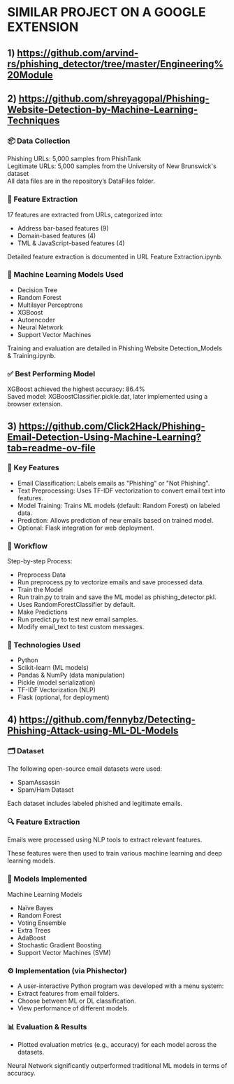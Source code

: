 # SIMILAR PROJECT ON A GOOGLE EXTENSION

## 1) https://github.com/arvind-rs/phishing_detector/tree/master/Engineering%20Module

## 2) https://github.com/shreyagopal/Phishing-Website-Detection-by-Machine-Learning-Techniques 

### 📦 Data Collection
Phishing URLs: 5,000 samples from PhishTank \
Legitimate URLs: 5,000 samples from the University of New Brunswick's dataset \
All data files are in the repository’s DataFiles folder.

### 🧪 Feature Extraction
17 features are extracted from URLs, categorized into: 
* Address bar-based features (9)
* Domain-based features (4)
* TML & JavaScript-based features (4)

Detailed feature extraction is documented in URL Feature Extraction.ipynb.

### 🤖 Machine Learning Models Used
* Decision Tree 
* Random Forest
* Multilayer Perceptrons 
* XGBoost
* Autoencoder
* Neural Network
* Support Vector Machines 

Training and evaluation are detailed in Phishing Website Detection_Models & Training.ipynb.

### ✅ Best Performing Model
XGBoost achieved the highest accuracy: 86.4% \
Saved model: XGBoostClassifier.pickle.dat, later implemented using a browser extension.

## 3) https://github.com/Click2Hack/Phishing-Email-Detection-Using-Machine-Learning?tab=readme-ov-file

### 🧰 Key Features
* Email Classification: Labels emails as "Phishing" or "Not Phishing".
* Text Preprocessing: Uses TF-IDF vectorization to convert email text into features.
* Model Training: Trains ML models (default: Random Forest) on labeled data.
* Prediction: Allows prediction of new emails based on trained model.
* Optional: Flask integration for web deployment.

### 🧪 Workflow
Step-by-step Process:
* Preprocess Data
* Run preprocess.py to vectorize emails and save processed data.
* Train the Model
* Run train.py to train and save the ML model as phishing_detector.pkl.
* Uses RandomForestClassifier by default.
* Make Predictions
* Run predict.py to test new email samples.
* Modify email_text to test custom messages.

### 🧱 Technologies Used
* Python
* Scikit-learn (ML models)
* Pandas & NumPy (data manipulation)
* Pickle (model serialization)
* TF-IDF Vectorization (NLP)
* Flask (optional, for deployment)

## 4) https://github.com/fennybz/Detecting-Phishing-Attack-using-ML-DL-Models

### 🗂️ Dataset

The following open-source email datasets were used:
* SpamAssassin
* Spam/Ham Dataset

Each dataset includes labeled phished and legitimate emails.

### 🔍 Feature Extraction
Emails were processed using NLP tools to extract relevant features.

These features were then used to train various machine learning and deep learning models.

### 🤖 Models Implemented
Machine Learning Models
* Naïve Bayes
* Random Forest
* Voting Ensemble
* Extra Trees
* AdaBoost
* Stochastic Gradient Boosting
* Support Vector Machines (SVM)

### ⚙️ Implementation (via Phishector)
* A user-interactive Python program was developed with a menu system:
* Extract features from email folders.
* Choose between ML or DL classification.
* View performance of different models.

### 📊 Evaluation & Results
* Plotted evaluation metrics (e.g., accuracy) for each model across the datasets.

Neural Network significantly outperformed traditional ML models in terms of accuracy.

